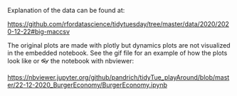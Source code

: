 Explanation of the data can be found at:

https://github.com/rfordatascience/tidytuesday/tree/master/data/2020/2020-12-22#big-maccsv

The original plots are made with plotly but dynamics plots are not visualized in the embedded notebook. 
See the gif file for an example of how the plots look like or :eyeglasses: the notebook with nbviewer:

https://nbviewer.jupyter.org/github/pandrich/tidyTue_playAround/blob/master/22-12-2020_BurgerEconomy/BurgerEconomy.ipynb
